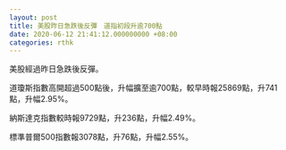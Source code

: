 ```yaml
---
layout: post
title: 美股昨日急跌後反彈　道指初段升逾700點
date: 2020-06-12 21:41:12.000000000 +08:00
categories: rthk
---
```


美股經過昨日急跌後反彈。

道瓊斯指數高開超過500點後，升幅擴至逾700點，較早時報25869點，升741點，升幅2.95%。

納斯達克指數較時報9729點，升236點，升幅2.49%。

標準普爾500指數報3078點，升76點，升幅2.55%。
